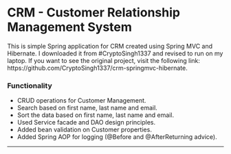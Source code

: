 # CRM - Customer Relationship Management System

<p>This is simple Spring application for CRM created using Spring MVC and Hibernate. I downloaded it from #CryptoSingh1337 and revised to run on my laptop. If you want to see the original project, visit the following link: https://github.com/CryptoSingh1337/crm-springmvc-hibernate.</p>

### Functionality 
- CRUD operations for Customer Management.
- Search based on first name, last name and email.
- Sort the data based on first name, last name and email.
- Used Service facade and DAO design principles.
- Added bean validation on Customer properties.
- Added Spring AOP for logging (@Before and @AfterReturning advice).
---
